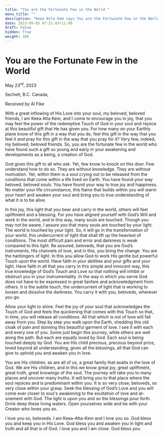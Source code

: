 ```yaml
---
title: "You are the Fortunate Few in the World "
menu_title: ""
description: "Keea Atta Kem says You are the Fortunate Few in the World "
date: 2023-09-05 07:21:03+11:00
draft: False
hidden: True
weight: 386
---
```

# You are the Fortunate Few in the World 

May 23<sup>rd</sup>, 2023

Sechelt, B.C. Canada,

Received by Al Fike  



With a great inflowing of His Love into your soul, my beloved, beloved friends, I am Keea Atta Kem, and I come to encourage you in joy, that you may feel the power of the redemptive Touch of God in your soul and rejoice at this beautiful gift that He has given you. For how many on your Earthly plane know of this gift in a way that you do, feel this gift in the way that you feel it and pray for this gift in the way that you pray for it? Very few, indeed, my beloved, beloved friends. So, you are the fortunate few in the world who have found such a gift so young and early in your awakening and developments as a being, a creation of God. 

God gives this gift to all who ask. Yet, few know to knock on this door. Few understand how to do so. They are without knowledge. They are without motivation. Yet, within them is a soul crying out to be released from the conditions that come within a life lived on Earth. You have found your way beloved, beloved souls. You have found your way to true joy and happiness. No matter your life circumstance, this flame that builds within you will warm your heart and awaken your soul and bring you to true understanding of what it is to be alive. 

In this joy, this light that you bear and carry in the world, others will feel upliftment and a blessing. For you have aligned yourself with God’s Will and work in the world, and in this way, many souls are touched. Though you may not be aware, I assure you that many souls are touched by your light. The world is touched by your light. So, it will go in the transformation of your world, this undercurrent of light that shall lift up the heaviest of conditions. The most difficult pain and error and darkness is weak compared to this light.
Be assured, beloveds, that you are God’s instruments, His channels of love, and in this, you bring the change. You are the harbingers of light. In this you allow God to work His gentle but powerful Touch upon the world. Have faith in your abilities and your gifts and your light. Have faith in all that you carry in this simple and innocent way, this true knowledge of God’s Touch and Love so that nothing will inhibit or obstruct you in your instrumentality. In the way in which you serve God does not have to be expressed in great fanfare and acknowledgment from others. It is the subtle touch, the undercurrent of light that is working to loosen and dissolve the darkness. You carry it with you, beloveds, wherever you go.

Allow your light to shine. Feel the joy of your soul that acknowledges the Touch of God and feels the quickening that comes with this Touch so that, in time, you will release all conditions. All that which is not of love will fall away from you. Step by step you walk upon the Earth, shedding this old cloak of pain and donning this beautiful garment of love. I see it with each and every one of you. Some just begin this journey, while others are well along the path. But each are equally loved by God. Each soul is being touched deeply by God. You are His child precious, precious beyond price, loved beyond all understanding, given all the blessings, all that God can give to uphold you and awaken you in love. 

You are His children, as are all of us, a great family that exalts in the love of God. We are His children, and in this we know great joy, great upliftment, great truth, great knowings of the soul. The journey will take you to many places and uncover many truths. It will bring you to that place where the soul rejoices and is predominant within you. It is so very close, beloveds, so very close within your grasp. Seek the blessing of God’s Love and you will come ever closer to soul's awakening to the exultation of love and at-onement with God. The light is upon you and so the blessings pour forth. Drink deep these living waters. Open yourselves wide and be with your Creator who loves you so. 

I love you so, beloveds. I am Keea-Atta-Kem and I love you so. God bless you and keep you in His Love. God bless you and awaken you in light and truth and all that is of God. I love you and I am close. God bless you.